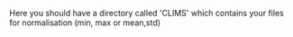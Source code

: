 Here you should have a directory called 'CLIMS' which contains your files for normalisation (min, max or mean,std)
